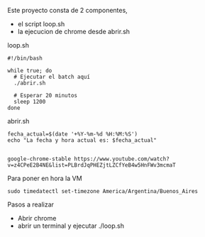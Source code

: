 
Este proyecto consta de 2 componentes, 
- el script loop.sh
- la ejecucion de chrome desde abrir.sh

loop.sh
```
#!/bin/bash

while true; do
  # Ejecutar el batch aquí
  ./abrir.sh
  
  # Esperar 20 minutos
  sleep 1200
done
```

abrir.sh

```
fecha_actual=$(date '+%Y-%m-%d %H:%M:%S')
echo "La fecha y hora actual es: $fecha_actual"


google-chrome-stable https://www.youtube.com/watch?v=z4CPeE2B4NE&list=PLBrdJqPHEZjtLZCfYeB4w5HnFWv3mcmaT

```


Para poner en hora la VM
```
sudo timedatectl set-timezone America/Argentina/Buenos_Aires

```

Pasos a realizar
- Abrir chrome
- abrir un terminal y ejecutar ./loop.sh
